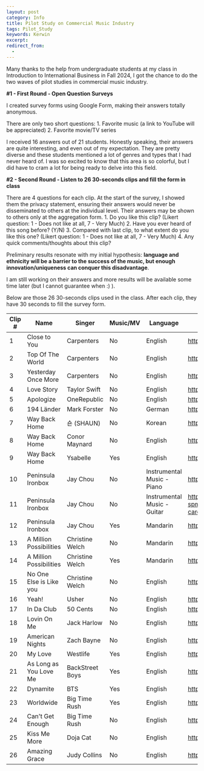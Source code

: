 ```yaml
---
layout: post
category: Info
title: Pilot Study on Commercial Music Industry
tags: Pilot_Study
keywords: Kerwin
excerpt: 
redirect_from:
  - 
---
```


Many thanks to the help from undergraduate students at my class in Introduction to International Business in Fall 2024, I got the chance to do the two waves of pilot studies in commercial music industry.


**#1 - First Round - Open Question Surveys**

I created survey forms using Google Form, making their answers totally anonymous.

There are only two short questions:
	1. Favorite music (a link to YouTube will be appreciated)
	2. Favorite movie/TV series

I received 16 answers out of 21 students. Honestly speaking, their answers are quite interesting, and even out of my expectation. They are pretty diverse and these students mentioned a lot of genres and types that I had never heard of. I was so excited to know that this area is so colorful, but I did have to cram a lot for being ready to delve into this field.



**#2 - Second Round - Listen to 26 30-seconds clips and fill the form in class**

There are 4 questions for each clip. At the start of the survey, I showed them the privacy statement, ensuring their answers would never be disseminated to others at the individual level. Their answers may be shown to others only at the aggregation form.
	1.  Do you like this clip? (Likert question: 1 - Does not like at all, 7 - Very Much)
	2.  Have you ever heard of this song before? (Y/N)
	3.  Compared with last clip, to what extent do you like this one? (Likert question: 1 - Does not like at all, 7 - Very Much)
	4.  Any quick comments/thoughts about this clip?

Preliminary results resonate with my initial hypothesis: **language and ethnicity will be a barrier to the success of the music, but enough innovation/uniqueness can conquer this disadvantage**.

I am still working on their answers and more results will be available some time later (but I cannot guarantee when :) ).

Below are those 26 30-seconds clips used in the class. After each clip, they have 30 seconds to fill the survey form.

Clip # | Name | Singer | Music/MV | Language | Link | Start | End
--- | --- | --- | --- | --- | --- | --- | --- 
1 | Close to You | Carpenters | No | English | https://www.youtube.com/watch?v=iFx-5PGLgb4 | 0:00 | 0:31
2 | Top Of The World | Carpenters | No | English | https://www.youtube.com/watch?v=vupwAFMXLkA | 0:48 | 1:18
3 | Yesterday Once More | Carpenters | No | English | https://www.youtube.com/watch?v=Aa9YmR8SdeA | 0:37 | 1:10
4 | Love Story | Taylor Swift | No | English | https://www.youtube.com/watch?v=8xg3vE8Ie_E | 0:48 | 1:21
5 | Apologize | OneRepublic | No | English | https://www.youtube.com/watch?v=ZSM3w1v-A_Y | 0:41 | 1:07
6 | 194 Länder | Mark Forster | No | German | https://www.youtube.com/watch?v=7bczvKRhycA | 0:37 | 1:07
7 | Way Back Home | 숀 (SHAUN) | No | Korean | https://www.youtube.com/watch?v=amOSaNX7KJg | 0:00 | 0:28
8 | Way Back Home | Conor Maynard | No | English | https://www.youtube.com/watch?v=1kehqCLudyg | 0:00 | 0:27
9 | Way Back Home | Ysabelle | Yes | English | https://www.youtube.com/watch?v=pV09PS59s9U | 0:00 | 0:27
10 | Peninsula Ironbox | Jay Chou | No | Instrumental Music - Piano | https://www.youtube.com/watch?v=3CXqBG3tbfg | 1:15 | 1:45
11 | Peninsula Ironbox | Jay Chou | No | Instrumental Music - Guitar | https://www.bilibili.com/video/BV1fx4y1W73z/?spm_id_from=333.337.search-card.all.click&vd_source=176862c2dacf6217731d16512f7eda8b | 1:02 | 1:34
12 | Peninsula Ironbox | Jay Chou | Yes | Mandarin | https://www.youtube.com/watch?v=duZDsG3tvoA | 1:15 | 1:45
13 | A Million Possibilities | Christine Welch | No | Mandarin | https://www.youtube.com/watch?v=hzypdAfwN24 | 1:00 | 1:28
14 | A Million Possibilities | Christine Welch | Yes | Mandarin | https://www.youtube.com/watch?v=hzypdAfwN24 | 1:00 | 1:28
15 | No One Else is Like you | Christine Welch | No | English | https://www.youtube.com/watch?v=r_a5FRmJRXs | 0:35 | 1:02
16 | Yeah! | Usher | No | English | https://www.youtube.com/watch?v=GxBSyx85Kp8 | 0:44 | 1:16
17 | In Da Club | 50 Cents | No | English | https://www.youtube.com/watch?v=5qm8PH4xAss | 1:34 | 1:59
18 | Lovin On Me | Jack Harlow | No | English | https://www.youtube.com/watch?v=Iq8h3GEe22o | 0:27 | 0:53
19 | American Nights | Zach Bayne | No | English | https://www.youtube.com/watch?v=ax4eWS8UBGY | 0:40 | 1:08
20 | My Love | Westlife | Yes | English | https://www.youtube.com/watch?v=ulOb9gIGGd0 | 2:16 | 2:45
21 | As Long as You Love Me | BackStreet Boys | Yes | English | https://www.youtube.com/watch?v=0Gl2QnHNpkA | 1:34 | 2:04
22 | Dynamite | BTS | Yes | English | https://www.youtube.com/watch?v=gdZLi9oWNZg | 1:44 | 2:13
23 | Worldwide | Big Time Rush | Yes | English | https://www.youtube.com/watch?v=2EDCpDXMowc | 1:01 | 1:30
24 | Can't Get Enough | Big Time Rush | No | English | https://www.youtube.com/watch?v=3n4srKq21j4 | 1:42 | 2:04
25 | Kiss Me More | Doja Cat | No | English | https://www.youtube.com/watch?v=Ab6E2BsuLJ0 | 0:52 | 1:18
26 | Amazing Grace | Judy Collins | No | English | https://www.youtube.com/watch?v=Z4YiieS6bcQ | 0:51 | 1:27


